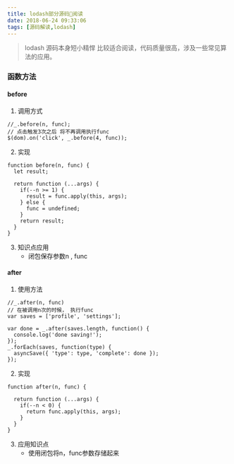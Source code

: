 ```yaml
---
title: lodash部分源码阅读
date: 2018-06-24 09:33:06
tags: [源码解读,lodash]
---
```


> lodash 源码本身短小精悍 比较适合阅读，代码质量很高，涉及一些常见算法的应用。

### 函数方法

#### before
1. 调用方式
```
//_.before(n, func);
// 点击触发3次之后 将不再调用执行func
$(dom).on('click', _.before(4, func));
```
2. 实现
```
function before(n, func) {
  let result;

  return function (...args) {
    if(--n >= 1) {
      result = func.apply(this, args);
    } else {
      func = undefined;
    }
    return result;
  }
}

```
3. 知识点应用
    * 闭包保存参数n , func

#### after

1. 使用方法
```
//_.after(n, func)
// 在被调用n次的时候， 执行func
var saves = ['profile', 'settings'];
 
var done = _.after(saves.length, function() {
  console.log('done saving!');
});
_.forEach(saves, function(type) {
  asyncSave({ 'type': type, 'complete': done });
});
```
2. 实现
```
function after(n, func) {

  return function (...args) {
    if(--n < 0) {
      return func.apply(this, args);
    }
  }
}

```
3. 应用知识点
    * 使用闭包将n，func参数存储起来